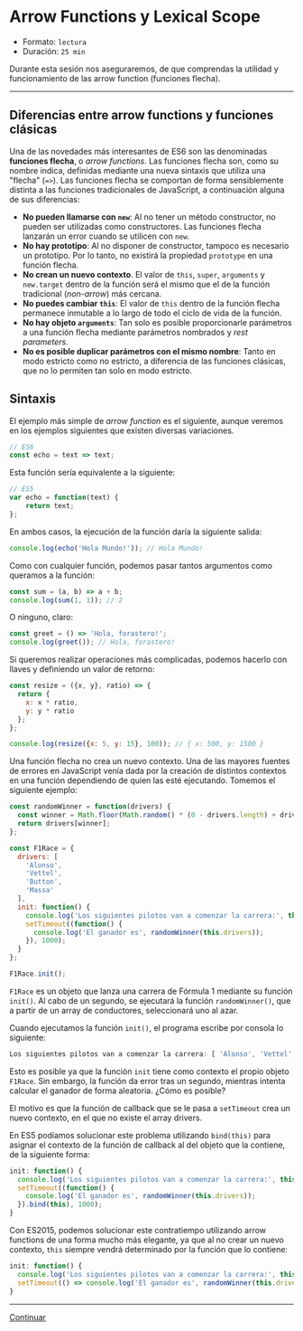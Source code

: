 # Arrow Functions y Lexical Scope

* Formato: `lectura`
* Duración: `25 min`

Durante esta sesión nos aseguraremos, de que comprendas la utilidad y
funcionamiento de las arrow function (funciones flecha).

***

## Diferencias entre arrow functions y funciones clásicas

Una de las novedades más interesantes de ES6 son las denominadas **funciones
flecha**, o *arrow functions*. Las funciones flecha son, como su
nombre indica, definidas mediante una nueva sintaxis que utiliza una "flecha"
(`=>`). Las funciones flecha se comportan de forma sensiblemente distinta a las
funciones tradicionales de JavaScript, a continuación alguna de sus diferencias:

* **No pueden llamarse con `new`**: Al no tener un método constructor, no pueden
  ser utilizadas como constructores. Las funciones flecha lanzarán un error
  cuando se utilicen con `new`.
* **No hay prototipo**: Al no disponer de constructor, tampoco es necesario un
  prototipo. Por lo tanto, no existirá la propiedad `prototype` en una función
  flecha.
* **No crean un nuevo contexto**. El valor de `this`, `super`, `arguments` y
  `new.target` dentro de la función será el mismo que el de la función
  tradicional (*non-arrow*) más cercana.
* **No puedes cambiar `this`**: El valor de `this` dentro de la función flecha
  permanece inmutable a lo largo de todo el ciclo de vida de la función.
* **No hay objeto `arguments`**: Tan solo es posible proporcionarle parámetros a
  una función flecha mediante parámetros nombrados y *rest parameters*.
* **No es posible duplicar parámetros con el mismo nombre**: Tanto en modo
  estricto como no estricto, a diferencia de las funciones clásicas, que no lo
  permiten tan solo en modo estricto.

## Sintaxis

El ejemplo más simple de *arrow function* es el siguiente, aunque veremos en
los ejemplos siguientes que existen diversas variaciones.

```javascript
// ES6
const echo = text => text;
```

Esta función sería equivalente a la siguiente:

```javascript
// ES5
var echo = function(text) {
    return text;
};
```

En ambos casos, la ejecución de la función daría la siguiente salida:

```javascript
console.log(echo('Hola Mundo!')); // Hola Mundo!
```

Como con cualquier función, podemos pasar tantos argumentos como queramos a la
función:

```javascript
const sum = (a, b) => a + b;
console.log(sum(1, 1)); // 2
```

O ninguno, claro:

```javascript
const greet = () => 'Hola, forastero!';
console.log(greet()); // Hola, forastero!
```

Si queremos realizar operaciones más complicadas, podemos hacerlo con llaves y
definiendo un valor de retorno:

```javascript
const resize = ({x, y}, ratio) => {
  return {
    x: x * ratio,
    y: y * ratio
  };
};

console.log(resize({x: 5, y: 15}, 100)); // { x: 500, y: 1500 }
```

Una función flecha no crea un nuevo contexto. Una de las mayores fuentes de
errores en JavaScript venía dada por la creación de distintos contextos en una
función dependiendo de quien las esté ejecutando. Tomemos el siguiente ejemplo:

```javascript
const randomWinner = function(drivers) {
  const winner = Math.floor(Math.random() * (0 - drivers.length) + drivers.length);
  return drivers[winner];
};

const F1Race = {
  drivers: [
    'Alonso',
    'Vettel',
    'Button',
    'Massa'
  ],
  init: function() {
    console.log('Los siguientes pilotos van a comenzar la carrera:', this.drivers);
    setTimeout((function() {
      console.log('El ganador es', randomWinner(this.drivers));
    }), 1000);
  }
};

F1Race.init();
```

`F1Race` es un objeto que lanza una carrera de Fórmula 1 mediante su función
`init()`. Al cabo de un segundo, se ejecutará la función `randomWinner()`, que a
partir de un array de conductores, seleccionará uno al azar.

Cuando ejecutamos la función `init()`, el programa escribe por consola lo
siguiente:

```javascript
Los siguientes pilotos van a comenzar la carrera: [ 'Alonso', 'Vettel', 'Button', 'Massa']
```

Esto es posible ya que la función `init` tiene como contexto el propio objeto
`F1Race`. Sin embargo, la función da error tras un segundo, mientras intenta
calcular el ganador de forma aleatoria. ¿Cómo es posible?

El motivo es que la función de callback que se le pasa a `setTimeout` crea un
nuevo contexto, en el que no existe el array drivers.

En ES5 podíamos solucionar este problema utilizando `bind(this)` para asignar
el contexto de la función de callback al del objeto que la contiene, de la
siguiente forma:

```javascript
init: function() {
  console.log('Los siguientes pilotos van a comenzar la carrera:', this.drivers);
  setTimeout((function() {
    console.log('El ganador es', randomWinner(this.drivers));
  }).bind(this), 1000);
}
```

Con ES2015, podemos solucionar este contratiempo utilizando arrow functions de
una forma mucho más elegante, ya que al no crear un nuevo contexto, `this`
siempre vendrá determinado por la función que lo contiene:

```javascript
init: function() {
  console.log('Los siguientes pilotos van a comenzar la carrera:', this.drivers);
  setTimeout(() => console.log('El ganador es', randomWinner(this.drivers)), 1000);
}
```

***

[Continuar](06-exercises.md)
